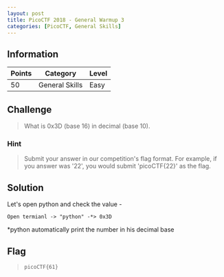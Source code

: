 ```yaml
---
layout: post
title: PicoCTF 2018 - General Warmup 3
categories: [PicoCTF, General Skills]
---
```


## Information

| Points |Category  | Level|
|--|--|--|
| 50 | General Skills |Easy |

## Challenge

> What is 0x3D (base 16) in decimal (base 10).

### Hint

> Submit your answer in our competition's flag format. For example, if you answer was '22', you would submit 'picoCTF{22}' as the flag.

## Solution

Let's open python and check the value - 

    Open termianl -> "python" -*> 0x3D

*python automatically print the number in his decimal base


## Flag
> `picoCTF{61}`



